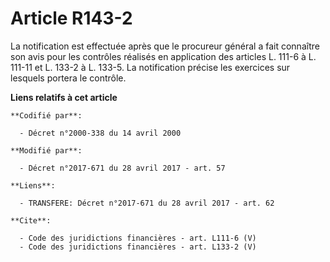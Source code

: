 # Article R143-2

La notification est effectuée après que le procureur général a fait connaître son avis pour les contrôles réalisés en
application des articles L. 111-6 à L. 111-11 et L. 133-2 à L. 133-5. La notification précise les exercices sur lesquels
portera le contrôle.

**Liens relatifs à cet article**

	**Codifié par**:

	  - Décret n°2000-338 du 14 avril 2000

	**Modifié par**:

	  - Décret n°2017-671 du 28 avril 2017 - art. 57

	**Liens**:

	  - TRANSFERE: Décret n°2017-671 du 28 avril 2017 - art. 62

	**Cite**:

	  - Code des juridictions financières - art. L111-6 (V)
	  - Code des juridictions financières - art. L133-2 (V)
